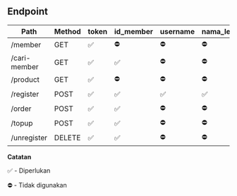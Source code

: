 ## Endpoint

|Path|Method|token|id_member|username|nama_lengkap|id_product|data_product|saldo|
|--|--|--|--|--|--|--|--|--|
|/member|GET|✅|⛔️|⛔️|⛔️|⛔️|⛔️|⛔️|⛔️|
|/cari-member|GET|✅|✅|⛔️|⛔️|⛔️|⛔️|⛔️|⛔️|
|/product|GET|✅|⛔️|⛔️|⛔️|⛔️|⛔️|⛔️|⛔️|⛔️|
|/register|POST|✅|✅|✅|✅|⛔️|⛔️|⛔️|⛔️|
|/order|POST|✅|✅|⛔️|⛔️|⛔️|✅|✅|⛔️|
|/topup|POST|✅|✅|⛔️|⛔️|⛔️|⛔️|⛔️|✅|
|/unregister|DELETE|✅|✅|️⛔️|⛔️|⛔️|⛔️|⛔️|⛔️|


**Catatan**

✅ - Diperlukan

⛔️ - Tidak digunakan

```
